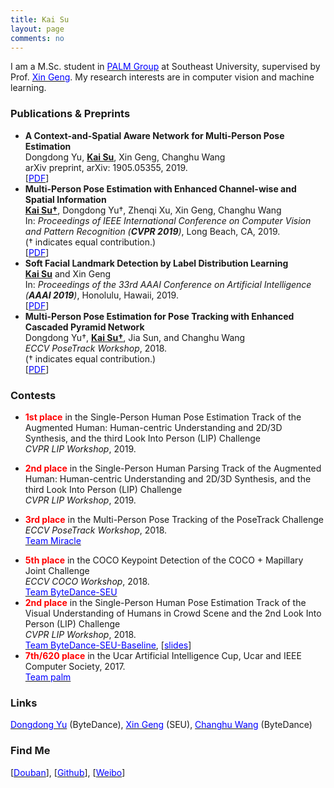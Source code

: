 ```yaml
---
title: Kai Su
layout: page
comments: no
---
```


I am a M.Sc. student in <a href="http://palm.seu.edu.cn"><font color="blue">PALM Group</font></a> at Southeast University, supervised by Prof. <a href="http://palm.seu.edu.cn/xgeng/"><font color="blue">Xin Geng</font></a>. My research interests are in computer vision and machine learning.

### Publications & Preprints

- <b>A Context-and-Spatial Aware Network for Multi-Person Pose Estimation</b> <br>
Dongdong Yu, <u><b>Kai Su</b></u>, Xin Geng, Changhu Wang <br>
arXiv preprint, arXiv: 1905.05355, 2019. <br>
[<a href="https://arxiv.org/abs/1905.05355"><font color="blue">PDF</font></a>]
- <b>Multi-Person Pose Estimation with Enhanced Channel-wise and Spatial Information</b> <br>
<u><b>Kai Su&dagger;</b></u>, Dongdong Yu&dagger;, Zhenqi Xu, Xin Geng, Changhu Wang <br>
In: <i>Proceedings of IEEE International Conference on Computer Vision and Pattern Recognition (<b>CVPR 2019</b>)</i>, Long Beach, CA, 2019. <br>
(&dagger; indicates equal contribution.) <br>
[<a href="http://openaccess.thecvf.com/content_CVPR_2019/papers/Su_Multi-Person_Pose_Estimation_With_Enhanced_Channel-Wise_and_Spatial_Information_CVPR_2019_paper.pdf"><font color="blue">PDF</font></a>]
- <b>Soft Facial Landmark Detection by Label Distribution Learning</b> <br>
<u><b>Kai Su</b></u> and Xin Geng <br>
In: <i>Proceedings of the 33rd AAAI Conference on Artificial Intelligence (<b>AAAI 2019</b>)</i>, Honolulu, Hawaii, 2019. <br>
[<a href="http://palm.seu.edu.cn/xgeng/files/aaai19b.pdf"><font color="blue">PDF</font></a>]
- <b>Multi-Person Pose Estimation for Pose Tracking with Enhanced Cascaded Pyramid Network</b> <br>
Dongdong Yu&dagger;, <u><b>Kai Su&dagger;</b></u>, Jia Sun, and Changhu Wang <br>
<i>ECCV PoseTrack Workshop</i>, 2018. <br>
(&dagger; indicates equal contribution.) <br>
[<a href="http://openaccess.thecvf.com/content_eccv_2018_workshops/w9/html/Yu_Multi-Person_Pose_Estimation_for_Pose_Tracking_with_Enhanced_Cascaded_Pyramid_ECCVW_2018_paper.html"><font color="blue">PDF</font></a>]

### Contests

- <b><font color="red">1st place</font></b> in the Single-Person Human Pose Estimation Track of the Augmented Human: Human-centric Understanding and 2D/3D Synthesis, and the third Look Into Person (LIP) Challenge <br>
<i>CVPR LIP Workshop</i>, 2019. <br>
<!-- [Team Miracle](https://posetrack.net/workshops/eccv2018/posetrack_eccv_2018_results.html) -->
- <b><font color="red">2nd place</font></b> in the Single-Person Human Parsing Track of the Augmented Human: Human-centric Understanding and 2D/3D Synthesis, and the third Look Into Person (LIP) Challenge <br>
<i>CVPR LIP Workshop</i>, 2019. <br>
<!-- [Team Miracle](https://posetrack.net/workshops/eccv2018/posetrack_eccv_2018_results.html) -->
- <b><font color="red">3rd place</font></b> in the Multi-Person Pose Tracking of the PoseTrack Challenge <br>
<i>ECCV PoseTrack Workshop</i>, 2018. <br>
<a href="https://posetrack.net/workshops/eccv2018/posetrack_eccv_2018_results.html"><font color="blue">Team Miracle</font></a>
<!-- - <u><b>5th</b></u> place in the Multi-Person Pose Estimation of the PoseTrack Challenge <br>
<i>ECCV PoseTrack Workshop</i>, 2018. <br> -->
<!-- [Team Miracle](https://posetrack.net/workshops/eccv2018/posetrack_eccv_2018_results.html) -->
- <b><font color="red">5th place</font></b> in the COCO Keypoint Detection of the COCO + Mapillary Joint Challenge <br>
<i>ECCV COCO Workshop</i>, 2018. <br>
<a href="http://cocodataset.org/#keypoints-leaderboard"><font color="blue">Team ByteDance-SEU</font></a>
- <b><font color="red">2nd place</font></b> in the Single-Person Human Pose Estimation Track of the Visual Understanding of Humans
in Crowd Scene and the 2nd Look Into Person (LIP) Challenge <br>
<i>CVPR LIP Workshop</i>, 2018. <br>
<a href="http://sysu-hcp.net/lip/pose_lb.php?type=2"><font color="blue">Team ByteDance-SEU-Baseline</font></a>, [<a href="http://sysu-hcp.net/lip/pose_lb.php?type=2"><font color="blue">slides</font></a>]
- <b><font color="red">7th/620 place</font></b> in the Ucar Artificial Intelligence Cup, Ucar and IEEE Computer Society, 2017. <br>
<a href="https://www.biendata.com/competition/UAI/final-leaderboard/"><font color="blue">Team palm</font></a>

### Links

<a href="https://miracle-fmh.github.io/"><font color="blue">Dongdong Yu</font></a> (ByteDance), <a href="http://palm.seu.edu.cn/xgeng/"><font color="blue">Xin Geng</font></a> (SEU), <a href="http://chw.azurewebsites.net/"><font color="blue">Changhu Wang</font></a> (ByteDance)

### Find Me

[<a href="https://www.douban.com/people/81024152/"><font color="blue">Douban</font></a>], [<a href="https://github.com/7color94"><font color="blue">Github</font></a>], [<a href="https://weibo.com/2902370675"><font color="blue">Weibo</font></a>]